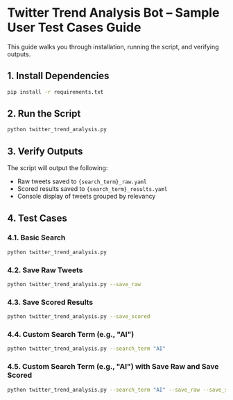 # Twitter Trend Analysis Bot – Sample User Test Cases Guide

This guide walks you through installation, running the script, and verifying outputs.

## 1. Install Dependencies 

```bash
pip install -r requirements.txt
```

## 2. Run the Script

```bash
python twitter_trend_analysis.py
```

## 3. Verify Outputs

The script will output the following:

- Raw tweets saved to `{search_term}_raw.yaml`
- Scored results saved to `{search_term}_results.yaml`
- Console display of tweets grouped by relevancy

## 4. Test Cases

### 4.1. Basic Search   

```bash
python twitter_trend_analysis.py
```

### 4.2. Save Raw Tweets    

```bash
python twitter_trend_analysis.py --save_raw
```

### 4.3. Save Scored Results            

```bash
python twitter_trend_analysis.py --save_scored
```

### 4.4. Custom Search Term (e.g., "AI")

```bash
python twitter_trend_analysis.py --search_term "AI"
```

### 4.5. Custom Search Term (e.g., "AI") with Save Raw and Save Scored  

```bash
python twitter_trend_analysis.py --search_term "AI" --save_raw --save_scored
```
